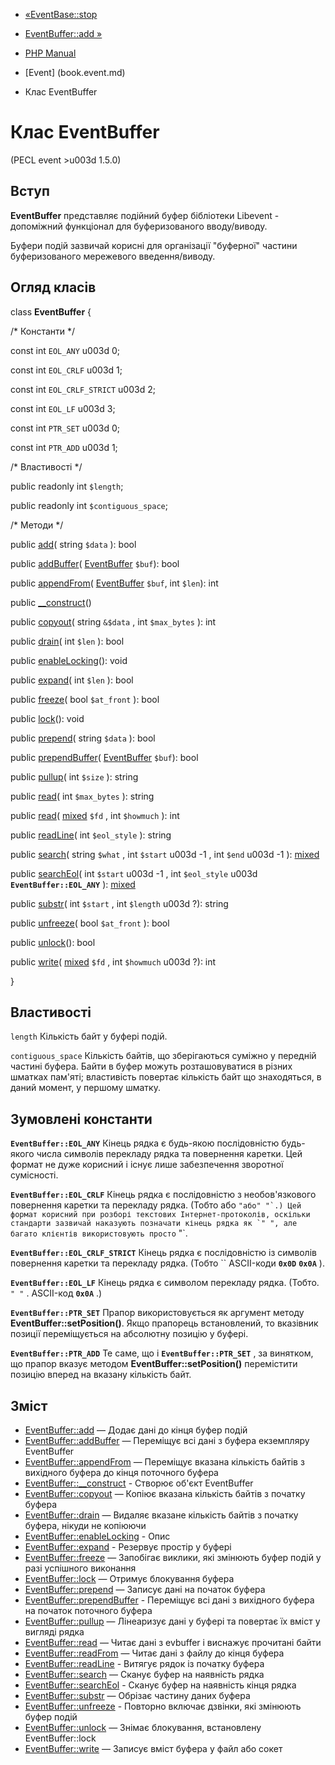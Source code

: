 - [«EventBase::stop](eventbase.stop.md)
- [EventBuffer::add »](eventbuffer.add.md)

- [PHP Manual](index.md)
- [Event] (book.event.md)
- Клас EventBuffer

# Клас EventBuffer

(PECL event \>u003d 1.5.0)

## Вступ

**EventBuffer** представляє подійний буфер бібліотеки Libevent -
допоміжний функціонал для буферизованого вводу/виводу.

Буфери подій зазвичай корисні для організації "буферної" частини
буферизованого мережевого введення/виводу.

## Огляд класів

class **EventBuffer** {

/\* Константи \*/

const int `EOL_ANY` u003d 0;

const int `EOL_CRLF` u003d 1;

const int `EOL_CRLF_STRICT` u003d 2;

const int `EOL_LF` u003d 3;

const int `PTR_SET` u003d 0;

const int `PTR_ADD` u003d 1;

/\* Властивості \*/

public readonly int `$length`;

public readonly int `$contiguous_space`;

/\* Методи \*/

public [add](eventbuffer.add.md)( string `$data` ): bool

public [addBuffer](eventbuffer.addbuffer.md)(
[EventBuffer](class.eventbuffer.md) `$buf`): bool

public [appendFrom](eventbuffer.appendfrom.md)(
[EventBuffer](class.eventbuffer.md) `$buf`, int `$len`): int

public [\_\_construct](eventbuffer.construct.md)()

public [copyout](eventbuffer.copyout.md)( string `&$data` , int
`$max_bytes` ): int

public [drain](eventbuffer.drain.md)( int `$len` ): bool

public [enableLocking](eventbuffer.enablelocking.md)(): void

public [expand](eventbuffer.expand.md)( int `$len` ): bool

public [freeze](eventbuffer.freeze.md)( bool `$at_front` ): bool

public [lock](eventbuffer.lock.md)(): void

public [prepend](eventbuffer.prepend.md)( string `$data` ): bool

public [prependBuffer](eventbuffer.prependbuffer.md)(
[EventBuffer](class.eventbuffer.md) `$buf`): bool

public [pullup](eventbuffer.pullup.md)( int `$size` ): string

public [read](eventbuffer.read.md)( int `$max_bytes` ): string

public [read](eventbuffer.read.md)(
[mixed](language.types.declarations.md#language.types.declarations.mixed)
`$fd` , int `$howmuch` ): int

public [readLine](eventbuffer.readline.md)( int `$eol_style` ): string

public [search](eventbuffer.search.md)( string `$what` , int `$start`
u003d -1 , int `$end` u003d -1 ):
[mixed](language.types.declarations.md#language.types.declarations.mixed)

public [searchEol](eventbuffer.searcheol.md)( int `$start` u003d -1 , int
`$eol_style` u003d **`EventBuffer::EOL_ANY`** ):
[mixed](language.types.declarations.md#language.types.declarations.mixed)

public [substr](eventbuffer.substr.md)( int `$start` , int `$length` u003d
?): string

public [unfreeze](eventbuffer.unfreeze.md)( bool `$at_front` ): bool

public [unlock](eventbuffer.unlock.md)(): bool

public [write](eventbuffer.write.md)(
[mixed](language.types.declarations.md#language.types.declarations.mixed)
`$fd` , int `$howmuch` u003d ?): int

}

## Властивості

`length`
Кількість байт у буфері подій.

`contiguous_space`
Кількість байтів, що зберігаються суміжно у передній частині буфера. Байти в
буфер можуть розташовуватися в різних шматках пам'яті; властивість повертає
кількість байт що знаходяться, в даний момент, у першому шматку.

## Зумовлені константи

**`EventBuffer::EOL_ANY`**
Кінець рядка є будь-якою послідовністю будь-якого числа символів
перекладу рядка та повернення каретки. Цей формат не дуже корисний і
існує лише забезпечення зворотної сумісності.

**`EventBuffer::EOL_CRLF`**
Кінець рядка є послідовністю з необов'язкового повернення
каретки та перекладу рядка. (Тобто або ``
"або"
"`.)
Цей формат корисний при розборі текстових Інтернет-протоколів, оскільки
стандарти зазвичай наказують позначати кінець рядка як `"
", але
багато клієнтів використовують просто ``
"`.

**`EventBuffer::EOL_CRLF_STRICT`**
Кінець рядка є послідовністю із символів повернення каретки та
перекладу рядка. (Тобто ``
ASCII-коди **`0x0D`** **`0x0A`** ).

**`EventBuffer::EOL_LF`**
Кінець рядка є символом перекладу рядка. (Тобто.
`"
"` . ASCII-код **`0x0A`** .)

**`EventBuffer::PTR_SET`**
Прапор використовується як аргумент методу **EventBuffer::setPosition()**.
Якщо прапорець встановлений, то вказівник позиції переміщується на абсолютну
позицію у буфері.

**`EventBuffer::PTR_ADD`**
Те саме, що і **`EventBuffer::PTR_SET`** , за винятком, що прапор
вказує методом **EventBuffer::setPosition()** перемістити позицію
вперед на вказану кількість байт.

## Зміст

- [EventBuffer::add](eventbuffer.add.md) — Додає дані до кінця
буфер подій
- [EventBuffer::addBuffer](eventbuffer.addbuffer.md) — Переміщує
всі дані з буфера екземпляру EventBuffer
- [EventBuffer::appendFrom](eventbuffer.appendfrom.md) — Переміщує
вказана кількість байтів з вихідного буфера до кінця поточного
буфера
- [EventBuffer::\_\_construct](eventbuffer.construct.md) - Створює
об'єкт EventBuffer
- [EventBuffer::copyout](eventbuffer.copyout.md) — Копіює
вказана кількість байтів з початку буфера
- [EventBuffer::drain](eventbuffer.drain.md) — Видаляє вказане
кількість байтів з початку буфера, нікуди не копіюючи
- [EventBuffer::enableLocking](eventbuffer.enablelocking.md) -
Опис
- [EventBuffer::expand](eventbuffer.expand.md) - Резервує
простір у буфері
- [EventBuffer::freeze](eventbuffer.freeze.md) — Запобігає
виклики, які змінюють буфер подій у разі успішного виконання
- [EventBuffer::lock](eventbuffer.lock.md) — Отримує блокування
буфера
- [EventBuffer::prepend](eventbuffer.prepend.md) — Записує дані
на початок буфера
- [EventBuffer::prependBuffer](eventbuffer.prependbuffer.md) -
Переміщує всі дані з вихідного буфера на початок поточного буфера
- [EventBuffer::pullup](eventbuffer.pullup.md) — Лінеаризує дані
у буфері та повертає їх вміст у вигляді рядка
- [EventBuffer::read](eventbuffer.read.md) — Читає дані з
evbuffer і виснажує прочитані байти
- [EventBuffer::readFrom](eventbuffer.readfrom.md) — Читає дані
з файлу до кінця буфера
- [EventBuffer::readLine](eventbuffer.readline.md) - Витягує
рядок із початку буфера
- [EventBuffer::search](eventbuffer.search.md) — Сканує буфер на
наявність рядка
- [EventBuffer::searchEol](eventbuffer.searcheol.md) - Сканує
буфер на наявність кінця рядка
- [EventBuffer::substr](eventbuffer.substr.md) — Обрізає частину
даних буфера
- [EventBuffer::unfreeze](eventbuffer.unfreeze.md) - Повторно
включає дзвінки, які змінюють буфер подій
- [EventBuffer::unlock](eventbuffer.unlock.md) — Знімає блокування,
встановлену EventBuffer::lock
- [EventBuffer::write](eventbuffer.write.md) — Записує вміст
буфера у файл або сокет
